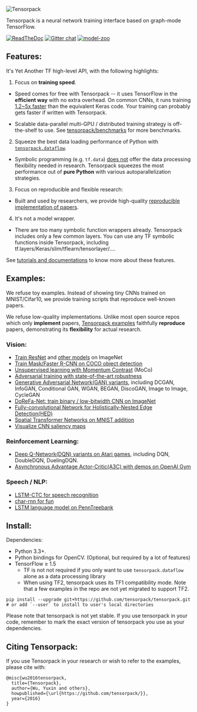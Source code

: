 ![Tensorpack](https://github.com/tensorpack/tensorpack/raw/master/.github/tensorpack.png)

Tensorpack is a neural network training interface based on graph-mode TensorFlow.

[![ReadTheDoc](https://readthedocs.org/projects/tensorpack/badge/?version=latest)](http://tensorpack.readthedocs.io)
[![Gitter chat](https://img.shields.io/badge/chat-on%20gitter-46bc99.svg)](https://gitter.im/tensorpack/users)
[![model-zoo](https://img.shields.io/badge/model-zoo-brightgreen.svg)](http://models.tensorpack.com)
## Features:

It's Yet Another TF high-level API, with the following highlights:

1. Focus on __training speed__.
  + Speed comes for free with Tensorpack -- it uses TensorFlow in the __efficient way__ with no extra overhead.
    On common CNNs, it runs training [1.2~5x faster](https://github.com/tensorpack/benchmarks/tree/master/other-wrappers) than the equivalent Keras code.
    Your training can probably gets faster if written with Tensorpack.

  + Scalable data-parallel multi-GPU / distributed training strategy is off-the-shelf to use.
    See [tensorpack/benchmarks](https://github.com/tensorpack/benchmarks) for more benchmarks.

2. Squeeze the best data loading performance of Python with [`tensorpack.dataflow`](https://github.com/tensorpack/dataflow).
  + Symbolic programming (e.g. `tf.data`) [does not](https://tensorpack.readthedocs.io/tutorial/philosophy/dataflow.html#alternative-data-loading-solutions)
    offer the data processing flexibility needed in research.
    Tensorpack squeezes the most performance out of __pure Python__ with various autoparallelization strategies.

3. Focus on reproducible and flexible research:
  + Built and used by researchers, we provide high-quality [reproducible implementation of papers](https://github.com/tensorpack/tensorpack#examples).

4. It's not a model wrapper.
  + There are too many symbolic function wrappers already. Tensorpack includes only a few common layers.
    You can use any TF symbolic functions inside Tensorpack, including tf.layers/Keras/slim/tflearn/tensorlayer/....

See [tutorials and documentations](http://tensorpack.readthedocs.io/tutorial/index.html#user-tutorials) to know more about these features.

## Examples:

We refuse toy examples.
Instead of showing tiny CNNs trained on MNIST/Cifar10,
we provide training scripts that reproduce well-known papers.

We refuse low-quality implementations.
Unlike most open source repos which only __implement__ papers,
[Tensorpack examples](examples) faithfully __reproduce__ papers,
demonstrating its __flexibility__ for actual research.

### Vision:
+ [Train ResNet](examples/ResNet) and [other models](examples/ImageNetModels) on ImageNet
+ [Train Mask/Faster R-CNN on COCO object detection](examples/FasterRCNN)
+ [Unsupervised learning with Momentum Contrast](https://github.com/ppwwyyxx/moco.tensorflow) (MoCo)
+ [Adversarial training with state-of-the-art robustness](https://github.com/facebookresearch/ImageNet-Adversarial-Training)
+ [Generative Adversarial Network(GAN) variants](examples/GAN), including DCGAN, InfoGAN, Conditional GAN, WGAN, BEGAN, DiscoGAN, Image to Image, CycleGAN
+ [DoReFa-Net: train binary / low-bitwidth CNN on ImageNet](examples/DoReFa-Net)
+ [Fully-convolutional Network for Holistically-Nested Edge Detection(HED)](examples/HED)
+ [Spatial Transformer Networks on MNIST addition](examples/SpatialTransformer)
+ [Visualize CNN saliency maps](examples/Saliency)

### Reinforcement Learning:
+ [Deep Q-Network(DQN) variants on Atari games](examples/DeepQNetwork), including DQN, DoubleDQN, DuelingDQN.
+ [Asynchronous Advantage Actor-Critic(A3C) with demos on OpenAI Gym](examples/A3C-Gym)

### Speech / NLP:
+ [LSTM-CTC for speech recognition](examples/CTC-TIMIT)
+ [char-rnn for fun](examples/Char-RNN)
+ [LSTM language model on PennTreebank](examples/PennTreebank)

## Install:

Dependencies:

+ Python 3.3+.
+ Python bindings for OpenCV. (Optional, but required by a lot of features)
+ TensorFlow ≥ 1.5
  * TF is not not required if you only want to use `tensorpack.dataflow` alone as a data processing library
  * When using TF2, tensorpack uses its TF1 compatibility mode. Note that a few examples in the repo are not yet migrated to support TF2.
```
pip install --upgrade git+https://github.com/tensorpack/tensorpack.git
# or add `--user` to install to user's local directories
```

Please note that tensorpack is not yet stable.
If you use tensorpack in your code, remember to mark the exact version of tensorpack you use as your dependencies.

## Citing Tensorpack:

If you use Tensorpack in your research or wish to refer to the examples, please cite with:
```
@misc{wu2016tensorpack,
  title={Tensorpack},
  author={Wu, Yuxin and others},
  howpublished={\url{https://github.com/tensorpack/}},
  year={2016}
}
```
